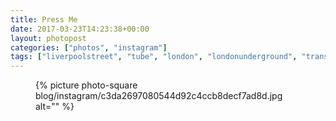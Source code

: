 ```yaml
---
title: Press Me
date: 2017-03-23T14:23:38+00:00
layout: photopost
categories: ["photos", "instagram"]
tags: ["liverpoolstreet", "tube", "london", "londonunderground", "transport"]
---
```


<figure class="photo photo--square">
  {% picture photo-square blog/instagram/c3da2697080544d92c4ccb8decf7ad8d.jpg alt="" %}
</figure>


